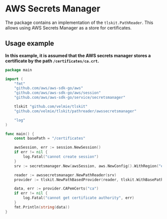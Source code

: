 # AWS Secrets Manager

The package contains an implementation of the `tlskit.PathReader`.
This allows using AWS Secrets Manager as a store for certificates.


## Usage example

**In this example, it is assumed that the AWS secrets manager stores a certificate by the path `/certificates/ca.crt`.**

```go
package main

import (
	"fmt"
	"github.com/aws/aws-sdk-go/aws"
	"github.com/aws/aws-sdk-go/aws/session"
	"github.com/aws/aws-sdk-go/service/secretsmanager"

	tlskit "github.com/velmie/tlskit"
	"github.com/velmie/tlskit/pathreader/awssecretsmanager"

	"log"
)

func main() {
	const basePath = "/certificates"

	awsSession, err := session.NewSession()
	if err != nil {
		log.Fatal("cannot create session")
	}
	srv := secretsmanager.New(awsSession, aws.NewConfig().WithRegion("eu-central-1"))

	reader := awssecretsmanager.NewPathReader(srv)
	provider := tlskit.NewPathBasedProvider(reader, tlskit.WithBasePath(basePath))

	data, err := provider.CAPemCerts("ca")
	if err != nil {
		log.Fatal("cannot get certificate authority", err)
	}
	fmt.Println(string(data))
}
```
